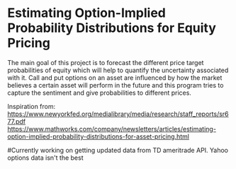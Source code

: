 # Estimating Option-Implied Probability Distributions for Equity Pricing
The main goal of this project is to forecast the different price target probabilities of equity which will help to quantify the uncertainty associated with it. Call and put options on an asset are influenced by how the market believes a certain asset will perform in the future and this program tries to capture the sentiment and give probabilities to different prices.


Inspiration from: 
https://www.newyorkfed.org/medialibrary/media/research/staff_reports/sr677.pdf
https://www.mathworks.com/company/newsletters/articles/estimating-option-implied-probability-distributions-for-asset-pricing.html


#Currently working on getting updated data from TD ameritrade API. Yahoo options data isn't the best
